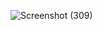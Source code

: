![Screenshot (309)](https://user-images.githubusercontent.com/94448341/143093649-0870f5bb-4b72-45b5-930f-2ba82786de5a.png)


